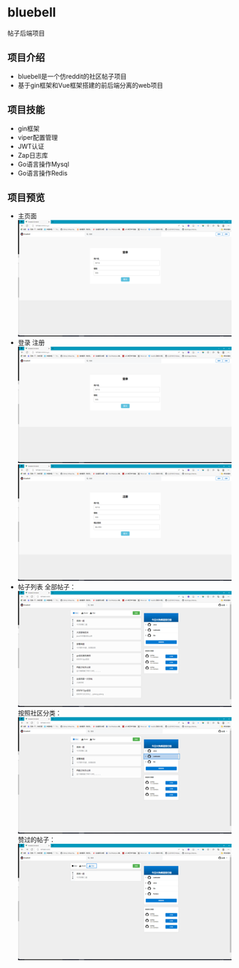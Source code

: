 # bluebell
帖子后端项目

## 项目介绍
- bluebell是一个仿reddit的社区帖子项目
- 基于gin框架和Vue框架搭建的前后端分离的web项目

## 项目技能

- gin框架
- viper配置管理
- JWT认证
- Zap日志库
- Go语言操作Mysql
- Go语言操作Redis

## 项目预览
- 主页面
![img.png](imgs/img.png)
- 登录 注册
![img.png](imgs/img_1.png)
![img.png](imgs/img_2.png)
- 帖子列表
全部帖子：
![img_1.png](imgs/img_3.png)
按照社区分类：
![img_1.png](imgs/img_4.png)
赞过的帖子：
![img_1.png](imgs/img_5.png)
